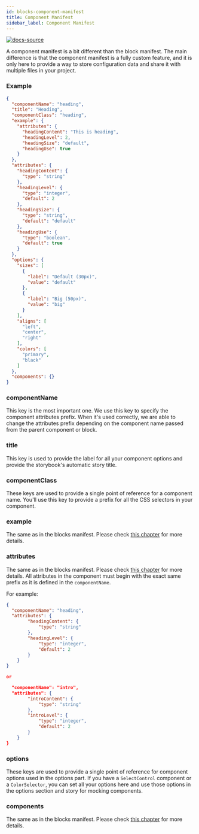 ```yaml
---
id: blocks-component-manifest
title: Component Manifest
sidebar_label: Component Manifest
---
```


[![docs-source](https://img.shields.io/badge/source-eigthshift--frontend--libs-yellow?style=for-the-badge&logo=javascript&labelColor=2a2a2a)](https://github.com/duenneffe/eightshift-frontend-libs/tree/4.0.0/blocks/init/src/blocks/)

A component manifest is a bit different than the block manifest. The main difference is that the component manifest is a fully custom feature, and it is only here to provide a way to store configuration data and share it with multiple files in your project.

### Example

```json
{
  "componentName": "heading",
  "title": "Heading",
  "componentClass": "heading",
  "example": {
    "attributes": {
      "headingContent": "This is heading",
      "headingLevel": 2,
      "headingSize": "default",
      "headingUse": true
    }
  },
  "attributes": {
    "headingContent": {
      "type": "string"
    },
    "headingLevel": {
      "type": "integer",
      "default": 2
    },
    "headingSize": {
      "type": "string",
      "default": "default"
    },
    "headingUse": {
      "type": "boolean",
      "default": true
    }
  },
  "options": {
    "sizes": [
      {
        "label": "Default (30px)",
        "value": "default"
      },
      {
        "label": "Big (50px)",
        "value": "big"
      }
    ],
    "aligns": [
      "left",
      "center",
      "right"
    ],
    "colors": [
      "primary",
      "black"
    ]
  },
  "components": {}
}
```

### componentName

This key is the most important one. We use this key to specify the component attributes prefix. When it's used correctly, we are able to change the attributes prefix depending on the component name passed from the parent component or block.

### title

This key is used to provide the label for all your component options and provide the storybook's automatic story title.

### componentClass

These keys are used to provide a single point of reference for a component name. You'll use this key to provide a prefix for all the CSS selectors in your component.

### example

The same as in the blocks manifest. Please check [this chapter](block-manifest) for more details.

### attributes

The same as in the blocks manifest. Please check [this chapter](block-manifest) for more details.
All attributes in the component must begin with the exact same prefix as it is defined in the `componentName`.

For example:

```json
{
  "componentName": "heading",
  "attributes": {
		"headingContent": {
			"type": "string"
		},
		"headingLevel": {
			"type": "integer",
			"default": 2
		}
	}
}

or

  "componentName": "intro",
  "attributes": {
		"introContent": {
			"type": "string"
		},
		"introLevel": {
			"type": "integer",
			"default": 2
		}
	}
}
```

### options

These keys are used to provide a single point of reference for component options used in the options part. If you have a `SelectControl` component or a `ColorSelector`, you can set all your options here and use those options in the options section and story for mocking components.

### components

The same as in the blocks manifest. Please check [this chapter](block-manifest) for more details.
